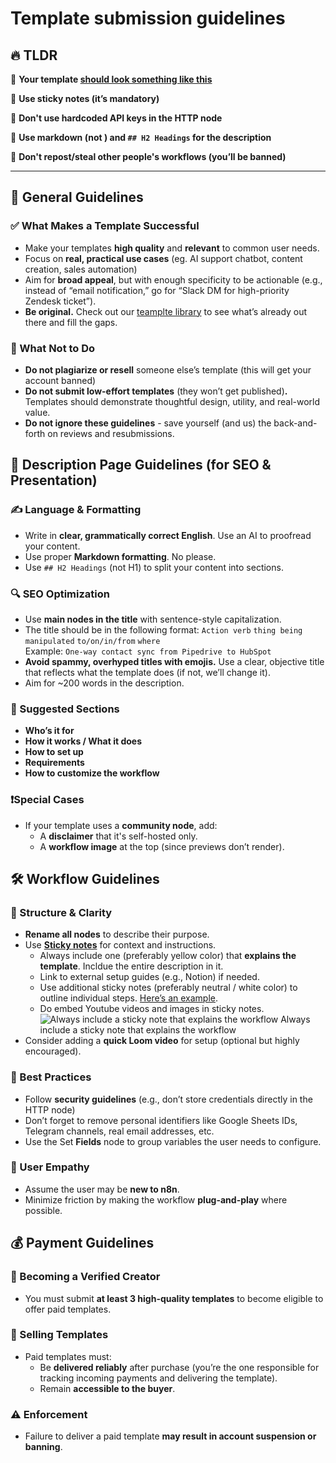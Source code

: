 # Template submission guidelines
## 🔥 TLDR
🎯 **Your template [should look something like this](https://n8n.io/workflows/4817-composestitch-separate-images-together-using-n8n-and-gemini-ai-image-editing/)**

📒 **Use sticky notes (it’s mandatory)**

🔐 **Don't use hardcoded API keys in the HTTP node**

📝 **Use markdown (not <HTML tags>) and `## H2 Headings`  for the description**

🚫 **Don't repost/steal other people's workflows (you’ll be banned)**

---
## 📌 General Guidelines
### ✅ What Makes a Template Successful
- Make your templates **high quality** and **relevant** to common user needs.
- Focus on **real, practical use cases** (eg. AI support chatbot, content creation, sales automation)
- Aim for **broad appeal**, but with enough specificity to be actionable  (e.g., instead of “email notification,” go for “Slack DM for high-priority Zendesk ticket”).
- **Be original.** Check out our [teamplte library](https://n8n.io/workflows/) to see what’s already out there and fill the gaps.
### 🚫 What Not to Do
- **Do not plagiarize or resell** someone else’s template (this will get your account banned)
- **Do not submit low-effort templates** (they won’t get published)**.** Templates should demonstrate thoughtful design, utility, and real-world value.
- **Do not ignore these guidelines** - save yourself (and us) the back-and-forth on reviews and resubmissions.
### 
## 📄 Description Page Guidelines (for SEO & Presentation)
### ✍️ Language & Formatting
- Write in **clear, grammatically correct English**. Use an AI to proofread your content.
- Use proper **Markdown formatting**. No <HTML tags> please.
- Use `## H2 Headings` (not H1) to split your content into sections.
### 🔍 SEO Optimization
- Use **main nodes in the title** with sentence-style capitalization.
- The title should be in the following format: 
`Action verb` `thing being manipulated`  `to/on/in/from` `where`  
    Example: `One-way contact sync from Pipedrive to HubSpot`
- **Avoid spammy, overhyped titles with emojis.** Use a clear, objective title that reflects what the template does (if not, we’ll change it).
- Aim for ~200 words in the description.
### 🧾 Suggested Sections
- **Who’s it for**
- **How it works / What it does**
- **How to set up**
- **Requirements**
- **How to customize the workflow**
### ❗️Special Cases
- If your template uses a **community node**, add:
    - A **disclaimer** that it's self-hosted only.
    - A **workflow image** at the top (since previews don’t render).
## 🛠️ Workflow Guidelines
### 🧱 Structure & Clarity
- **Rename all nodes** to describe their purpose.
- Use [**Sticky notes**](https://docs.n8n.io/workflows/components/sticky-notes/) for context and instructions.
    - Always include one (preferably yellow color) that **explains the template**. Incldue the entire description in it.
    - Link to external setup guides (e.g., Notion) if needed.
    - Use additional sticky notes (preferably neutral / white color) to outline individual steps. [Here’s an example](https://n8n.io/workflows/4817-composestitch-separate-images-together-using-n8n-and-gemini-ai-image-editing/).
    - Do embed Youtube videos and images in sticky notes.
![Always include a sticky note that explains the workflow](https://prod-files-secure.s3.us-west-2.amazonaws.com/d147bfac-0bab-4c58-884f-f45c5f5a13e8/d66a8247-8f03-4a3d-92d4-5b5ad617caa9/Screenshot_2023-12-22_at_12.01.38.png)
Always include a sticky note that explains the workflow
- Consider adding a **quick Loom video** for setup (optional but highly encouraged).
### 🔐 Best Practices
- Follow **security guidelines** (e.g., don’t store credentials directly in the HTTP node)
- Don’t forget to remove personal identifiers like Google Sheets IDs, Telegram channels, real email addresses, etc.
- Use the Set **Fields** node to group variables the user needs to configure.
### 🧠 User Empathy
- Assume the user may be **new to n8n**.
- Minimize friction by making the workflow **plug-and-play** where possible.
## 💰 Payment Guidelines
### 🚀 Becoming a Verified Creator
- You must submit **at least 3 high-quality templates** to become eligible to offer paid templates.
### 🛒 Selling Templates
- Paid templates must:
    - Be **delivered reliably** after purchase (you’re the one responsible for tracking incoming payments and delivering the template).
    - Remain **accessible to the buyer**.
### ⚠️ Enforcement
- Failure to deliver a paid template **may result in account suspension or banning**.
